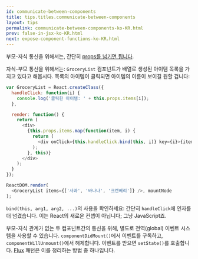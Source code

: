 ```yaml
---
id: communicate-between-components
title: tips.titles.communicate-between-components
layout: tips
permalink: communicate-between-components-ko-KR.html
prev: false-in-jsx-ko-KR.html
next: expose-component-functions-ko-KR.html
---
```


부모-자식 통신을 위해서는, 간단히 [props를 넘기면 됩니다](/react/docs/multiple-components-ko-KR.html).

자식-부모 통신을 위해서는:
`GroceryList` 컴포넌트가 배열로 생성된 아이템 목록을 가지고 있다고 해봅시다. 목록의 아이템이 클릭되면 아이템의 이름이 보이길 원할 겁니다:

```js
var GroceryList = React.createClass({
  handleClick: function(i) {
    console.log('클릭한 아이템: ' + this.props.items[i]);
  },

  render: function() {
    return (
      <div>
        {this.props.items.map(function(item, i) {
          return (
            <div onClick={this.handleClick.bind(this, i)} key={i}>{item}</div>
          );
        }, this)}
      </div>
    );
  }
});

ReactDOM.render(
  <GroceryList items={['사과', '바나나', '크랜베리']} />, mountNode
);
```

`bind(this, arg1, arg2, ...)`의 사용을 확인하세요: 간단히 `handleClick`에 인자를 더 넘겼습니다. 이는 React의 새로운 컨셉이 아닙니다; 그냥 JavaScript죠.

부모-자식 관계가 없는 두 컴포넌트간의 통신을 위해, 별도로 전역(global) 이벤트 시스템을 사용할 수 있습니다. `componentDidMount()`에서 이벤트를 구독하고, `componentWillUnmount()`에서 해제합니다. 이벤트를 받으면 `setState()`를 호출합니다. [Flux](https://facebook.github.io/flux/) 패턴은 이를 정리하는 방법 중 하나입니다.
